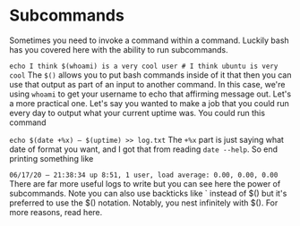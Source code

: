 # Subcommands
Sometimes you need to invoke a command within a command. Luckily bash has you covered here with the ability to run subcommands.

`echo I think $(whoami) is a very cool user # I think ubuntu is very cool`
The `$()` allows you to put bash commands inside of it that then you can use that output as part of an input to another command. In this case, we're using `whoami` to get your username to echo that affirming message out. Let's a more practical one. Let's say you wanted to make a job that you could run every day to output what your current uptime was. You could run this command

`echo $(date +%x) – $(uptime) >> log.txt`
The `+%x` part is just saying what date of format you want, and I got that from reading `date --help`. So end printing something like

`06/17/20 – 21:38:34 up 8:51, 1 user, load average: 0.00, 0.00, 0.00`
There are far more useful logs to write but you can see here the power of subcommands. Note you can also use backticks like ` instead of $() but it's preferred to use the $() notation. Notably, you nest infinitely with $(). For more reasons, read here.
